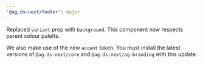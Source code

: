 ```yaml
---
'@ag.ds-next/footer': major
---
```


Replaced `variant` prop with `background`. This component now respects parent colour palette.

We also make use of the new `accent` token. You must install the latest versions of `@ag.ds-next/core` and `@ag.ds-next/ag-branding` with this update.
